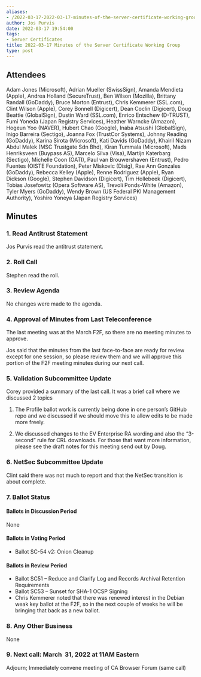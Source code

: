 ```yaml
---
aliases:
- /2022-03-17-2022-03-17-minutes-of-the-server-certificate-working-group/
author: Jos Purvis
date: 2022-03-17 19:54:00
tags:
- Server Certificates
title: 2022-03-17 Minutes of the Server Certificate Working Group
type: post
---
```


## Attendees 

Adam Jones (Microsoft), Adrian Mueller (SwissSign), Amanda Mendieta (Apple), Andrea Holland (SecureTrust), Ben Wilson (Mozilla), Brittany Randall (GoDaddy), Bruce Morton (Entrust), Chris Kemmerer (SSL.com), Clint Wilson (Apple), Corey Bonnell (Digicert), Dean Coclin (Digicert), Doug Beattie (GlobalSign), Dustin Ward (SSL.com), Enrico Entschew (D-TRUST), Fumi Yoneda (Japan Registry Services), Heather Warncke (Amazon), Hogeun Yoo (NAVER), Hubert Chao (Google), Inaba Atsushi (GlobalSign), Inigo Barreira (Sectigo), Joanna Fox (TrustCor Systems), Johnny Reading (GoDaddy), Karina Sirota (Microsoft), Kati Davids (GoDaddy), Khairil Nizam Abdul Malek (MSC Trustgate Sdn Bhd), Kiran Tummala (Microsoft), Mads Henriksveen (Buypass AS), Marcelo Silva (Visa), Martijn Katerbarg (Sectigo), Michelle Coon (OATI), Paul van Brouwershaven (Entrust), Pedro Fuentes (OISTE Foundation), Peter Miskovic (Disig), Rae Ann Gonzales (GoDaddy), Rebecca Kelley (Apple), Renne Rodriguez (Apple), Ryan Dickson (Google), Stephen Davidson (Digicert), Tim Hollebeek (Digicert), Tobias Josefowitz (Opera Software AS), Trevoli Ponds-White (Amazon), Tyler Myers (GoDaddy), Wendy Brown (US Federal PKI Management Authority), Yoshiro Yoneya (Japan Registry Services)

## Minutes 

### 1. Read Antitrust Statement 

Jos Purvis read the antitrust statement.

### 2. Roll Call 

Stephen read the roll.

### 3. Review Agenda 

No changes were made to the agenda.

### 4. Approval of Minutes from Last Teleconference 

The last meeting was at the March F2F, so there are no meeting minutes to approve.

Jos said that the minutes from the last face-to-face are ready for review except for one session, so please review them and we will approve this portion of the F2F meeting minutes during our next call.

### 5. Validation Subcommittee Update 

Corey provided a summary of the last call. It was a brief call where we discussed 2 topics

1) The Profile ballot work is currently being done in one person’s GitHub repo and we discussed if we should move this to allow edits to be made more freely.

2. We discussed changes to the EV Enterprise RA wording and also the “3-second” rule for CRL downloads. For those that want more information, please see the draft notes for this meeting send out by Doug.

### 6. NetSec Subcommittee Update 

Clint said there was not much to report and that the NetSec transition is about complete.

### 7. Ballot Status 

#### Ballots in Discussion Period 

None

#### Ballots in Voting Period 

- Ballot SC-54 v2: Onion Cleanup

#### Ballots in Review Period 

- Ballot SC51 – Reduce and Clarify Log and Records Archival Retention Requirements
- Ballot SC53 – Sunset for SHA-1 OCSP Signing
- Chris Kemmerer noted that there was renewed interest in the Debian weak key ballot at the F2F, so in the next couple of weeks he will be bringing that back as a new ballot.

### 8. Any Other Business 

None

### 9. Next call: March  31, 2022 at 11AM Eastern 

Adjourn; Immediately convene meeting of CA Browser Forum (same call)